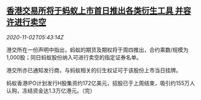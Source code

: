 <!--1604296512000-->
[香港交易所将于蚂蚁上市首日推出各类衍生工具 并容许进行卖空](https://cn.reuters.com/article/hkex-ant-ipo-drv-1102-idCNKBS27I0DC)
------

<div><i>2020-11-02T05:43:14Z</i></div><p>港交所在一份声明中指出，蚂蚁的期货及期权将于周四推出，合约乘数/规模为1,000股；同日蚂蚁股份纳入可进行卖空的指定证券名单。</p><p>港交所亦已通知发行商，与蚂蚁相关的衍生权证可于该股份上市当日挂牌。</p><p>蚂蚁香港IPO计划发行H股集资约172亿美元，招股已于上周结束，吸引约155万人认购，冻结资金达1.3万亿港元。（完）</p>

